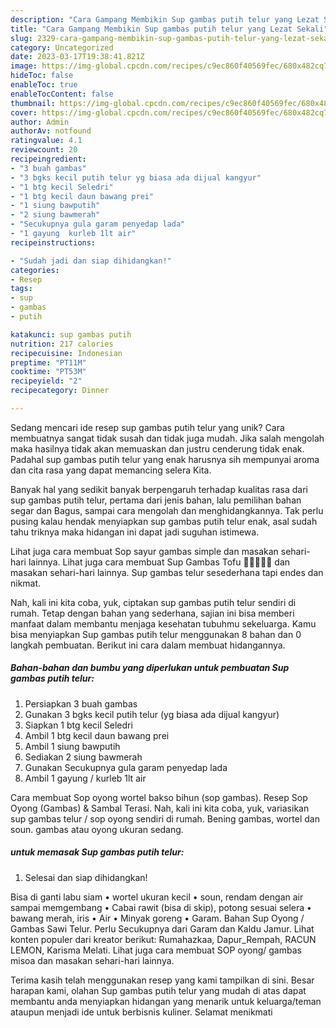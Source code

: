 ```yaml
---
description: "Cara Gampang Membikin Sup gambas putih telur yang Lezat Sekali"
title: "Cara Gampang Membikin Sup gambas putih telur yang Lezat Sekali"
slug: 2329-cara-gampang-membikin-sup-gambas-putih-telur-yang-lezat-sekali
category: Uncategorized
date: 2023-03-17T19:38:41.821Z
image: https://img-global.cpcdn.com/recipes/c9ec860f40569fec/680x482cq70/sup-gambas-putih-telur-foto-resep-utama.jpg
hideToc: false
enableToc: true
enableTocContent: false
thumbnail: https://img-global.cpcdn.com/recipes/c9ec860f40569fec/680x482cq70/sup-gambas-putih-telur-foto-resep-utama.jpg
cover: https://img-global.cpcdn.com/recipes/c9ec860f40569fec/680x482cq70/sup-gambas-putih-telur-foto-resep-utama.jpg
author: Admin
authorAv: notfound
ratingvalue: 4.1
reviewcount: 20
recipeingredient:
- "3 buah gambas"
- "3 bgks kecil putih telur yg biasa ada dijual kangyur"
- "1 btg kecil Seledri"
- "1 btg kecil daun bawang prei"
- "1 siung bawputih"
- "2 siung bawmerah"
- "Secukupnya gula garam penyedap lada"
- "1 gayung  kurleb 1lt air"
recipeinstructions:

- "Sudah jadi dan siap dihidangkan!"
categories:
- Resep
tags:
- sup
- gambas
- putih

katakunci: sup gambas putih 
nutrition: 217 calories
recipecuisine: Indonesian
preptime: "PT11M"
cooktime: "PT53M"
recipeyield: "2"
recipecategory: Dinner

---
```





Sedang mencari ide resep sup gambas putih telur yang unik? Cara membuatnya sangat tidak susah dan tidak juga mudah. Jika salah mengolah maka hasilnya tidak akan memuaskan dan justru cenderung tidak enak. Padahal sup gambas putih telur yang enak harusnya sih mempunyai aroma dan cita rasa yang dapat memancing selera Kita.





Banyak hal yang sedikit banyak berpengaruh terhadap kualitas rasa dari sup gambas putih telur, pertama dari jenis bahan, lalu pemilihan bahan segar dan Bagus, sampai cara mengolah dan menghidangkannya. Tak perlu pusing kalau hendak menyiapkan sup gambas putih telur enak,      asal sudah tahu triknya maka hidangan ini dapat jadi suguhan istimewa.














Lihat juga cara membuat Sop sayur gambas simple dan masakan sehari-hari lainnya. Lihat juga cara membuat Sup Gambas Tofu 🦐🦐🦐🦐🦐 dan masakan sehari-hari lainnya. Sup gambas telur sesederhana tapi endes dan nikmat.






Nah, kali ini kita coba, yuk, ciptakan sup gambas putih telur sendiri di rumah. Tetap dengan bahan yang sederhana, sajian ini bisa memberi manfaat dalam membantu menjaga kesehatan tubuhmu sekeluarga. Kamu bisa menyiapkan Sup gambas putih telur menggunakan 8 bahan dan 0 langkah pembuatan. Berikut ini cara dalam membuat hidangannya.

<!--inarticleads1-->

##### Bahan-bahan dan bumbu yang diperlukan untuk pembuatan Sup gambas putih telur:

1. Persiapkan 3 buah gambas
1. Gunakan 3 bgks kecil putih telur (yg biasa ada dijual kangyur)
1. Siapkan 1 btg kecil Seledri
1. Ambil 1 btg kecil daun bawang prei
1. Ambil 1 siung bawputih
1. Sediakan 2 siung bawmerah
1. Gunakan Secukupnya gula garam penyedap lada
1. Ambil 1 gayung / kurleb 1lt air


Cara membuat Sop oyong wortel bakso bihun (sop gambas). Resep Sop Oyong (Gambas) &amp; Sambal Terasi. Nah, kali ini kita coba, yuk, variasikan sup gambas telur / sop oyong sendiri di rumah. Bening gambas, wortel dan soun. gambas atau oyong ukuran sedang. 

<!--inarticleads2-->

#####  untuk memasak Sup gambas putih telur:


1. Selesai dan siap dihidangkan!

Bisa di ganti labu siam • wortel ukuran kecil • soun, rendam dengan air sampai memgembang • Cabai rawit (bisa di skip), potong sesuai selera • bawang merah, iris • Air • Minyak goreng • Garam. Bahan Sup Oyong / Gambas Sawi Telur. Perlu Secukupnya dari Garam dan Kaldu Jamur. Lihat konten populer dari kreator berikut: Rumahazkaa, Dapur_Rempah, RACUN LEMON, Karisma Melati. Lihat juga cara membuat SOP oyong/ gambas misoa dan masakan sehari-hari lainnya. 

Terima kasih telah menggunakan resep yang kami tampilkan di sini. Besar harapan kami, olahan Sup gambas putih telur yang mudah di atas dapat membantu anda menyiapkan hidangan yang menarik untuk keluarga/teman ataupun menjadi ide untuk berbisnis kuliner. Selamat menikmati
